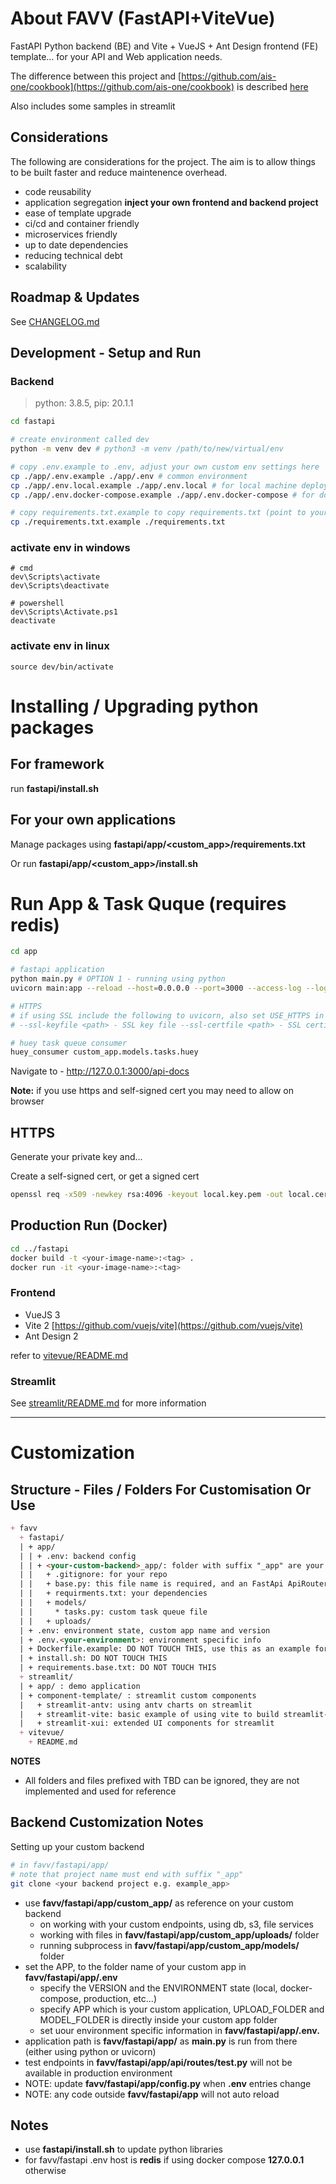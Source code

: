 # About FAVV (FastAPI+ViteVue)

FastAPI Python backend (BE) and Vite + VueJS + Ant Design frontend (FE) template... for your API and Web application needs.

The difference between this project and [https://github.com/ais-one/cookbook](https://github.com/ais-one/cookbook) is described [here](https://github.com/ais-one/cookbook/blob/master/README.md#about)

Also includes some samples in streamlit

## Considerations

The following are considerations for the project. The aim is to allow things to be built faster and reduce maintenence overhead.

- code reusability
- application segregation **inject your own frontend and backend project**
- ease of template upgrade
- ci/cd and container friendly
- microservices friendly
- up to date dependencies
- reducing technical debt
- scalability

## Roadmap & Updates

See [CHANGELOG.md](./CHANGELOG.md)

## Development - Setup and Run

### Backend

> python: 3.8.5, pip: 20.1.1

```bash
cd fastapi

# create environment called dev
python -m venv dev # python3 -m venv /path/to/new/virtual/env

# copy .env.example to .env, adjust your own custom env settings here
cp ./app/.env.example ./app/.env # common environment
cp ./app/.env.local.example ./app/.env.local # for local machine deployment
cp ./app/.env.docker-compose.example ./app/.env.docker-compose # for docker compose deployment

# copy requirements.txt.example to copy requirements.txt (point to your own custom requirements.txt inside)
cp ./requirements.txt.example ./requirements.txt
```
### activate env in windows

```
# cmd 
dev\Scripts\activate
dev\Scripts\deactivate

# powershell
dev\Scripts\Activate.ps1
deactivate
```
### activate env in linux

```
source dev/bin/activate 
```

# Installing / Upgrading python packages

## For framework

run **fastapi/install.sh**

## For your own applications

Manage packages using **fastapi/app/<custom_app>/requirements.txt**

Or run **fastapi/app/<custom_app>/install.sh**


# Run App & Task Quque (requires redis)

```bash
cd app

# fastapi application
python main.py # OPTION 1 - running using python
uvicorn main:app --reload --host=0.0.0.0 --port=3000 --access-log --log-level=debug --header server:none # OPTION 2 - running uvicorn

# HTTPS
# if using SSL include the following to uvicorn, also set USE_HTTPS in environment file
# --ssl-keyfile <path> - SSL key file --ssl-certfile <path> - SSL certificate file

# huey task queue consumer 
huey_consumer custom_app.models.tasks.huey

```

Navigate to - http://127.0.0.1:3000/api-docs

**Note:** if you use https and self-signed cert you may need to allow on browser

## HTTPS

Generate your private key and...

Create a self-signed cert, or get a signed cert

```bash
openssl req -x509 -newkey rsa:4096 -keyout local.key.pem -out local.cert.pem -days 365 -nodes -subj '/CN=127.0.0.1'
```

## Production Run (Docker)

```bash
cd ../fastapi
docker build -t <your-image-name>:<tag> .
docker run -it <your-image-name>:<tag>
```

### Frontend

- VueJS 3
- Vite 2 [https://github.com/vuejs/vite](https://github.com/vuejs/vite)
- Ant Design 2

refer to [vitevue/README.md](vitevue/README.md)

### Streamlit

See [streamlit/README.md](streamlit/README.md) for more information

---


# Customization

## Structure - Files / Folders For Customisation Or Use

```md
+ favv
  + fastapi/
  | + app/
  | | + .env: backend config
  | | + <your-custom-backend>_app/: folder with suffix "_app" are your custom backend code, models, uploads (your backend repo)
  | |   + .gitignore: for your repo
  | |   + base.py: this file name is required, and an FastApi ApiRouter of the name router_<your-custom-backend>_app is needed
  | |   + requirments.txt: your dependencies
  | |   + models/ 
  | |     * tasks.py: custom task queue file
  | |   + uploads/
  | + .env: environment state, custom app name and version
  | + .env.<your-environment>: environment specific info
  | + Dockerfile.example: DO NOT TOUCH THIS, use this as an example for your own Dockerfile
  | + install.sh: DO NOT TOUCH THIS 
  | + requirements.base.txt: DO NOT TOUCH THIS
  + streamlit/
  | + app/ : demo application
  | + component-template/ : streamlit custom components
  |   + streamlit-antv: using antv charts on streamlit
  |   + streamlit-vite: basic example of using vite to build streamlit-components
  |   + streamlit-xui: extended UI components for streamlit
  + vitevue/
    + README.md
```

**NOTES**
- All folders and files prefixed with TBD can be ignored, they are not implemented and used for reference

## Backend Customization Notes

Setting up your custom backend

```bash
# in favv/fastapi/app/
# note that project name must end with suffix "_app"
git clone <your backend project e.g. example_app>
```

- use **favv/fastapi/app/custom_app/** as reference on your custom backend
  - on working with your custom endpoints, using db, s3, file services
  - working with files in **favv/fastapi/app/custom_app/uploads/** folder
  - running subprocess in **favv/fastapi/app/custom_app/models/** folder
- set the APP, to the folder name of your custom app in **favv/fastapi/app/.env**
  - specify the VERSION and the ENVIRONMENT state (local, docker-compose, production, <your-environment-name> etc...)
  - specify APP which is your custom application, UPLOAD_FOLDER and MODEL_FOLDER is directly inside your custom app folder
  - set uour environment specific information in **favv/fastapi/app/.env.<your-environment-name>**
- application path is **favv/fastapi/app/** as **main.py** is run from there (either using python or uvicorn)
- test endpoints in **favv/fastapi/app/api/routes/test.py** will not be available in production environment
- NOTE: update **favv/fastapi/app/config.py** when **.env** entries change
- NOTE: any code outside **favv/fastapi/app** will not auto reload

## Notes

- use **fastapi/install.sh** to update python libraries
- for favv/fastapi .env host is **redis** if using docker compose **127.0.0.1** otherwise
